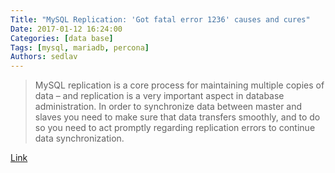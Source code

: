 ```yaml
---
Title: "MySQL Replication: 'Got fatal error 1236' causes and cures"
Date: 2017-01-12 16:24:00
Categories: [data base]
Tags: [mysql, mariadb, percona]
Authors: sedlav
---
```


> MySQL replication is a core process for maintaining multiple copies of data – and replication is a very important aspect in database administration. In order to synchronize data between master and slaves you need to make sure that data transfers smoothly, and to do so you need to act promptly regarding replication errors to continue data synchronization.

[Link](http://www.percona.com/blog/2014/10/08/mysql-replication-got-fatal-error-1236-causes-and-cures/)
